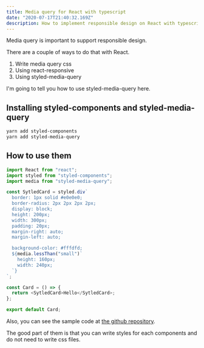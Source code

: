 ```yaml
---
title: Media query for React with typescript
date: "2020-07-17T21:40:32.169Z"
description: How to implement responsible design on React with typescript
---
```


Media query is important to support responsible design.

There are a couple of ways to do that with React.

1. Write media query css
2. Using react-responsive
3. Using styled-media-query

I'm going to tell you how to use styled-media-query here.

## Installing styled-components and styled-media-query

```bash
yarn add styled-components
yarn add styled-media-query
```

## How to use them

```js:title=card.ts
import React from "react";
import styled from "styled-components";
import media from "styled-media-query";

const SytledCard = styled.div`
  border: 1px solid #e0e0e0;
  border-radius: 2px 2px 2px 2px;
  display: block;
  height: 200px;
  width: 300px;
  padding: 20px;
  margin-right: auto;
  margin-left: auto;

  background-color: #fffdfd;
  ${media.lessThan("small")`
    height: 160px;
    width: 240px;
  `}
`;

const Card = () => {
  return <SytledCard>Hello</SytledCard>;
};

export default Card;
```

Also, you can see the sample code at [the github repository](https://github.com/morajabi/styled-media-query).

The good part of them is that you can write styles for each components and do not need to write css files.
